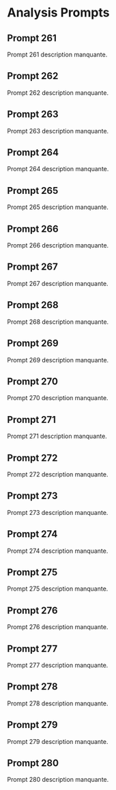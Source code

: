 # Analysis Prompts

## Prompt 261
Prompt 261 description manquante.

## Prompt 262
Prompt 262 description manquante.

## Prompt 263
Prompt 263 description manquante.

## Prompt 264
Prompt 264 description manquante.

## Prompt 265
Prompt 265 description manquante.

## Prompt 266
Prompt 266 description manquante.

## Prompt 267
Prompt 267 description manquante.

## Prompt 268
Prompt 268 description manquante.

## Prompt 269
Prompt 269 description manquante.

## Prompt 270
Prompt 270 description manquante.

## Prompt 271
Prompt 271 description manquante.

## Prompt 272
Prompt 272 description manquante.

## Prompt 273
Prompt 273 description manquante.

## Prompt 274
Prompt 274 description manquante.

## Prompt 275
Prompt 275 description manquante.

## Prompt 276
Prompt 276 description manquante.

## Prompt 277
Prompt 277 description manquante.

## Prompt 278
Prompt 278 description manquante.

## Prompt 279
Prompt 279 description manquante.

## Prompt 280
Prompt 280 description manquante.

